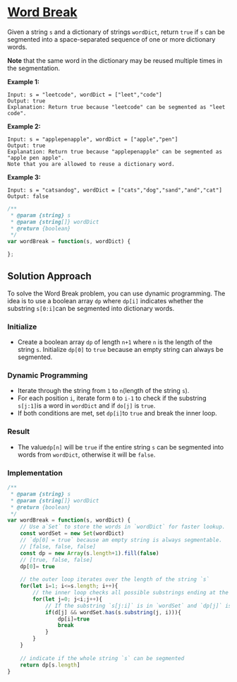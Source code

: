 # [Word Break](https://leetcode.cn/problems/word-break/)

Given a string `s` and a dictionary of strings `wordDict`, return `true` if `s` can be segmented into a space-separated sequence of one or more dictionary words.

**Note** that the same word in the dictionary may be reused multiple times in the segmentation.

 

**Example 1:**

```
Input: s = "leetcode", wordDict = ["leet","code"]
Output: true
Explanation: Return true because "leetcode" can be segmented as "leet code".
```

**Example 2:**

```
Input: s = "applepenapple", wordDict = ["apple","pen"]
Output: true
Explanation: Return true because "applepenapple" can be segmented as "apple pen apple".
Note that you are allowed to reuse a dictionary word.
```

**Example 3:**

```
Input: s = "catsandog", wordDict = ["cats","dog","sand","and","cat"]
Output: false
```

```js
/**
 * @param {string} s
 * @param {string[]} wordDict
 * @return {boolean}
 */
var wordBreak = function(s, wordDict) {

};
```

## Solution Approach

To solve the Word Break problem, you can use dynamic programming. The idea is to use a boolean array `dp` where `dp[i]` indicates whether the substring `s[0:i]`can be segmented into dictionary words.

### Initialize

* Create a boolean array `dp` of length `n+1` where `n` is the length of the string `s`. Initialize `dp[0]` to `true` because an empty string can always be segmented.

### Dynamic Programming

* Iterate through the string from `1` to `n`(length of the string `s`).
* For each position `i`, iterate form `0` to `i-1` to check if the substring `s[j:1]`is a word in `wordDict` and if `do[j]` is `true`.
* If both conditions are met, set `dp[i]`to `true` and break the inner loop.

### Result

* The value`dp[n]` will be  `true` if the entire string `s` can be segmented into words from `wordDict`, otherwise it will be `false`.

### Implementation

```js
/**
 * @param {string} s
 * @param {string[]} wordDict
 * @return {boolean}
 */
var wordBreak = function(s, wordDict) {
    // Use a`Set` to store the words in `wordDict` for faster lookup.
    const wordSet = new Set(wordDict)
    // `dp[0] = true` because am empty string is always segmentable.
    // [false, false, false]
    const dp = new Array(s.length+1).fill(false)
    // [true, false, false]
    dp[0]= true
    
    // the outer loop iterates over the length of the string `s`
    for(let i=1; i<=s.length; i++){
        // the inner loop checks all possible substrings ending at the current position `i`
        for(let j=0; j<i;j++){
            // If the substring `s[j:i]` is in `wordSet` and `dp[j]` is true, then `dp[i]` is set to true
            if(d[j] && wordSet.has(s.substring(j, i))){
                dp[i]=true
                break
            }
        }
    }
    
    // indicate if the whole string `s` can be segmented
    return dp[s.length]
}
```


